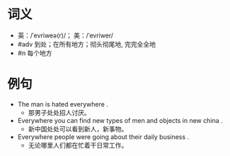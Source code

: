 # 词义
- 英：/ˈevriweə(r)/； 美：/ˈevriwer/
- #adv 到处；在所有地方；彻头彻尾地, 完完全全地
- #n 每个地方
# 例句
- The man is hated everywhere .
	- 那男子处处招人讨厌。
- Everywhere you can find new types of men and objects in new china .
	- 新中国处处可以看到新人，新事物。
- Everywhere people were going about their daily business .
	- 无论哪里人们都在忙着干日常工作。
